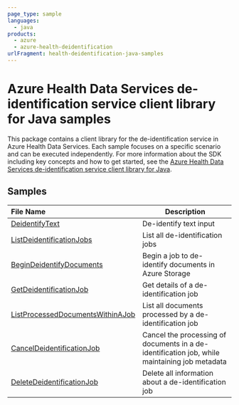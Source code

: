```yaml
---
page_type: sample
languages:
  - java
products:
  - azure
  - azure-health-deidentification
urlFragment: health-deidentification-java-samples
---
```


# Azure Health Data Services de-identification service client library for Java samples

This package contains a client library for the de-identification service in Azure Health Data Services. Each sample focuses
on a specific scenario and can be executed independently. For more information about the SDK including key concepts and 
how to get started, see the [Azure Health Data Services de-identification service client library for Java][SDK_README].

## Samples

| **File Name**                                         | **Description**                                                                               |
|:------------------------------------------------------|-----------------------------------------------------------------------------------------------|
| [DeidentifyText][deidentify_text]                     | De-identify text input                                                                        |
| [ListDeidentificationJobs][list_jobs]                 | List all de-identification jobs                                                               |
| [BeginDeidentifyDocuments][begin_job]                 | Begin a job to de-identify documents in Azure Storage                                         |
| [GetDeidentificationJob][get_job]                     | Get details of a de-identification job                                                        |
| [ListProcessedDocumentsWithinAJob][get_job_documents] | List all documents processed by a de-identification job                                       |
| [CancelDeidentificationJob][cancel_job]               | Cancel the processing of documents in a de-identification job, while maintaining job metadata |
| [DeleteDeidentificationJob][delete_job]               | Delete all information about a de-identification job                                          |

<!-- LINKS -->
[SDK_README]: https://github.com/Azure/azure-sdk-for-java/tree/main/sdk/healthdataaiservices/azure-health-deidentification/README.md
[deidentify_text]: https://github.com/Azure/azure-sdk-for-java/tree/main/sdk/healthdataaiservices/azure-health-deidentification/src/samples/DeidentifyText.java
[list_jobs]: https://github.com/Azure/azure-sdk-for-java/tree/main/sdk/healthdataaiservices/azure-health-deidentification/src/samples/ListDeidentificationJobs.java
[begin_job]: https://github.com/Azure/azure-sdk-for-java/tree/main/sdk/healthdataaiservices/azure-health-deidentification/src/samples/BeginDeidentifyDocuments.java
[get_job]: https://github.com/Azure/azure-sdk-for-java/tree/main/sdk/healthdataaiservices/azure-health-deidentification/src/samples/GetDeidentificationJob.java
[get_job_documents]: https://github.com/Azure/azure-sdk-for-java/tree/main/sdk/healthdataaiservices/azure-health-deidentification/src/samples/ListProcessedDocumentsWithinAJob.java
[cancel_job]: https://github.com/Azure/azure-sdk-for-java/tree/main/sdk/healthdataaiservices/azure-health-deidentification/src/samples/CancelDeidentificationJob.java
[delete_job]: https://github.com/Azure/azure-sdk-for-java/tree/main/sdk/healthdataaiservices/azure-health-deidentification/src/samples/DeleteDeidentificationJob.java
